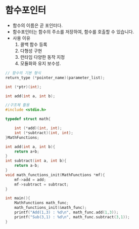 # 함수포인터
- 함수의 이름은 곧 포인터다.
- 함수포인터는 함수의 주소를 저장하여, 함수를 호출할 수 있습니다.
- 사용 이유
    1. 콜백 함수 등록
    2. 다형성 구현
    3. 런타임 다양한 동작 지정
    4. 모듈화와 유지 보수성.
    
```c
// 함수의 기본 형식
return_type (*pointer_name)(parameter_list);

int (*ptr)(int);

int add(int a, int b);
```

```c
//구조체 활용
#include <stdio.h>

typedef struct math{

    int (*add)(int, int);
    int (*subtract)(int, int);
}MathFunctions;

int add(int a, int b){
    return a+b;
}
int subtract(int a, int b){
    return a-b;
}
void math_functions_init(MathFunctions *mf){
    mf->add = add;
    mf->subtract = subtract;
}

int main(){
    MathFunctions math_func;
    math_functions_init(&math_func);
    printf("Add(1,3) : %d\n", math_func.add(1,3));
    printf("Sub(3,1) : %d\n", math_func.subtract(3,1));
}

```